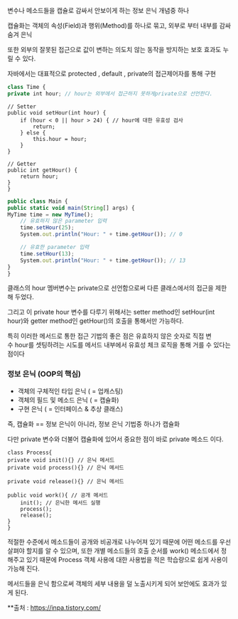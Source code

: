   

변수나 메소드들을 캡슐로 감싸서 안보이게 하는 정보 은닉 개념중 하나

  

캡슐화는 객체의 속성(Field)과 행위(Method)를 하나로 묶고, 외부로 부터 내부를 감싸 숨겨 은닉

또한 외부의 잘못된 접근으로 값이 변하는 의도치 않는 동작을 방지하는 보호 효과도 누릴 수 있다.

  

자바에서는 대표적으로 protected , default , privat~~e~~의 접근제어자를 통해 구현  
  

  

```JavaScript
class Time {
private int hour; // hour는 외부에서 접근하지 못하게private으로 선언한다.
```

```Plain
// Setter
public void setHour(int hour) {
    if (hour < 0 || hour > 24) { // hour에 대한 유효성 검사
        return;
    } else {
        this.hour = hour;
    }
}

// Getter
public int getHour() {
    return hour;
}
}
```

```JavaScript
public class Main {
public static void main(String[] args) {
MyTime time = new MyTime();
    // 유효하지 않은 parameter 입력
    time.setHour(25);
    System.out.println("Hour: " + time.getHour()); // 0

    // 유효한 parameter 입력
    time.setHour(13);
    System.out.println("Hour: " + time.getHour()); // 13
}
}
```

  

클래스의 hour 멤버변수는 private으로 선언함으로써 다른 클래스에서의 접근을 제한해 두었다.

그리고 이 private hour 변수를 다루기 위해서는 setter method인 setHour(int hour)와 getter method인 getHour()의 호출을 통해서만 가능하다.

특히 이러한 메서드로 통한 접근 기법의 좋은 점은 유효하지 않은 숫자로 직접 변수 hour를 셋팅하려는 시도를 메서드 내부에서 유효성 체크 로직을 통해 거를 수 있다는 점이다

  

### **정보 은닉 (OOP의 핵심)**

  

- 객체의 구체적인 타입 은닉 ( = 업캐스팅)
- 객체의 필드 및 메소드 은닉 ( = 캡슐화)
- 구현 은닉 ( = 인터페이스 & 추상 클래스)

  

즉, 캡슐화 == 정보 은닉이 아니라, 정보 은닉 기법중 하나가 캡슐화

  

  

다만 private 변수와 더불어 캡슐화에 있어서 중요한 점이 바로 private 메소드 이다.

```Plain
class Process{
private void init(){} // 은닉 메서드
private void process(){} // 은닉 메서드

private void release(){} // 은닉 메서드

public void work(){ // 공개 메서드
    init(); // 은닉한 메서드 실행
    process();
    release();
}
}
```

적절한 수준에서 메소드들이 공개와 비공개로 나누어져 있기 때문에 어떤 메소드를 우선 살펴야 할지를 알 수 있으며, 또한 개별 메소드들의 호출 순서를 work() 메소드에서 정해주고 있기 때문에 Process 객체 사용에 대한 사용법을 적은 학습량으로 쉽게 사용이 가능해 진다.

메서드들을 은닉 함으로써 객체의 세부 내용을 덜 노출시키게 되어 보안에도 효과가 있게 된다.


**출처 : https://inpa.tistory.com/